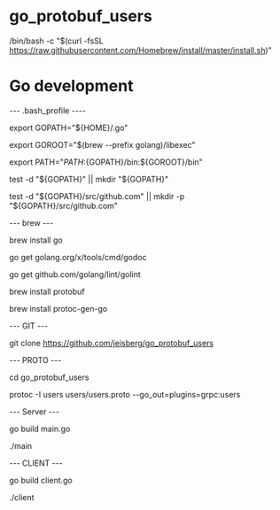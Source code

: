 # go_protobuf_users

/bin/bash -c "$(curl -fsSL https://raw.githubusercontent.com/Homebrew/install/master/install.sh)"

# Go development

--- .bash_profile ----

export GOPATH="${HOME}/.go"

export GOROOT="$(brew --prefix golang)/libexec"

export PATH="$PATH:${GOPATH}/bin:${GOROOT}/bin"

test -d "${GOPATH}" || mkdir "${GOPATH}"

test -d "${GOPATH}/src/github.com" || mkdir -p "${GOPATH}/src/github.com"

--- brew ---

brew install go

go get golang.org/x/tools/cmd/godoc

go get github.com/golang/lint/golint

brew install protobuf

brew install protoc-gen-go

--- GIT ---

git clone https://github.com/jeisberg/go_protobuf_users

--- PROTO ---

cd go_protobuf_users

protoc -I users users/users.proto --go_out=plugins=grpc:users

--- Server ---

go build main.go

./main

--- CLIENT ---

go build client.go

./client